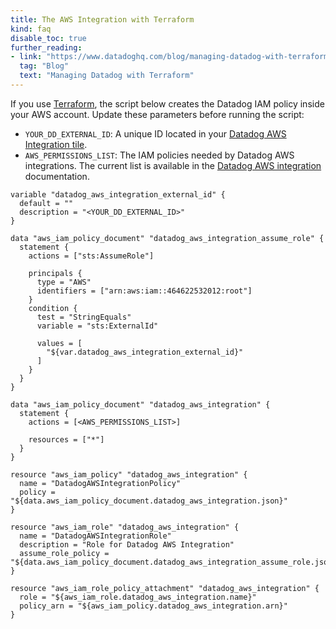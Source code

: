 ```yaml
---
title: The AWS Integration with Terraform
kind: faq
disable_toc: true
further_reading:
- link: "https://www.datadoghq.com/blog/managing-datadog-with-terraform/"
  tag: "Blog"
  text: "Managing Datadog with Terraform"
---
```


If you use [Terraform][1], the script below creates the Datadog IAM policy inside your AWS account. Update these parameters before running the script:

* `YOUR_DD_EXTERNAL_ID`: A unique ID located in your [Datadog AWS Integration tile][3].
* `AWS_PERMISSIONS_LIST`: The IAM policies needed by Datadog AWS integrations. The current list is available in the [Datadog AWS integration][4] documentation.

```
variable "datadog_aws_integration_external_id" {
  default = ""
  description = "<YOUR_DD_EXTERNAL_ID>"
}

data "aws_iam_policy_document" "datadog_aws_integration_assume_role" {
  statement {
    actions = ["sts:AssumeRole"]

    principals {
      type = "AWS"
      identifiers = ["arn:aws:iam::464622532012:root"]
    }
    condition {
      test = "StringEquals"
      variable = "sts:ExternalId"

      values = [
        "${var.datadog_aws_integration_external_id}"
      ]
    }
  }
}

data "aws_iam_policy_document" "datadog_aws_integration" {
  statement {
    actions = [<AWS_PERMISSIONS_LIST>]

    resources = ["*"]
  }
}

resource "aws_iam_policy" "datadog_aws_integration" {
  name = "DatadogAWSIntegrationPolicy"
  policy = "${data.aws_iam_policy_document.datadog_aws_integration.json}"
}

resource "aws_iam_role" "datadog_aws_integration" {
  name = "DatadogAWSIntegrationRole"
  description = "Role for Datadog AWS Integration"
  assume_role_policy = "${data.aws_iam_policy_document.datadog_aws_integration_assume_role.json}"
}

resource "aws_iam_role_policy_attachment" "datadog_aws_integration" {
  role = "${aws_iam_role.datadog_aws_integration.name}"
  policy_arn = "${aws_iam_policy.datadog_aws_integration.arn}"
}
```

[1]: https://www.terraform.io/
[2]: integrations/amazon_web_services/
[3]: https://app.datadoghq.com/account/settings#integrations/amazon_web_services
[4]: /integrations/amazon_web_services/#installation
